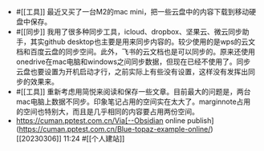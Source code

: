 - #[[工具]] 最近又买了一台M2的mac mini，把一些云盘中的内容下载到移动硬盘中保存。
- #[[同步]] 我用了很多种同步工具，icloud、dropbox、坚果云、微云同步助手，其实github desktop也主要是用来同步内容的。较少使用的是wps的云文档和百度云盘的同步空间。此外，飞书的云文档也是可以同步的。原来还使用onedrive在mac电脑和windows之间同步数据，但现在已经不使用了。同步云盘也要设置为开机启动才行，之前实际上有些没有设置，这样没有发挥出同步的效果来。
- #[[工具]] 重新考虑用简悦来阅读和保存一些文章。目前最大的问题是，两台mac电脑上数据不同步。印象笔记占用的空间实在太大了。marginnote占用的空间也特别大，而且是几乎相同的内容要占用两份空间。
- https://cuman.pptest.com.cn/Via[--Obsidian online publish](https://cuman.pptest.com.cn/Blue-topaz-example-online/) [[20230306]] 11:24 #[[个人建站]]
